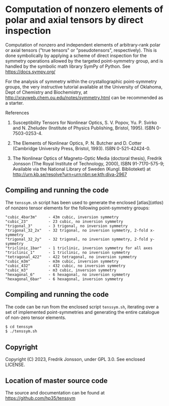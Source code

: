 # Computation of nonzero elements of polar and axial tensors by direct inspection

Computation of nonzero and independent elements of arbitrary-rank polar or
axial tensors ("true tensors" or "pseudotensors", respectively). This is done
symbolically by applying a scheme of direct inspection for the symmetry
operations allowed by the targeted point-symmetry group, and is handled by
the symbolic math library SymPy of Python. See https://docs.sympy.org/

For the analysis of symmetry within the crystallographic point-symmetry groups,
the very instructive tutorial available at the University of Oklahoma, Dept of
Chemistry and Biochemistry, at http://xrayweb.chem.ou.edu/notes/symmetry.html
can be recommended as a starter.

References

  1. Susceptibility Tensors for Nonlinear Optics, S. V. Popov, Yu. P. Svirko
     and N. Zheludev (Institute of Physics Publishing, Bristol, 1995).
     ISBN 0-7503-0253-4.

  2. The Elements of Nonlinear Optics, P. N. Butcher and D. Cotter
     (Cambridge University Press, Bristol, 1993). ISBN 0-521-42424-0.

  3. The Nonlinear Optics of Magneto-Optic Media (doctoral thesis),
     Fredrik Jonsson (The Royal Institute of Technology, 2000),
     ISBN 91-7170-575-9; Available via the National Library of Sweden (Kungl.
     Biblioteket) at http://urn.kb.se/resolve?urn=urn:nbn:se:kth:diva-2967

## Compiling and running the code

The `tenssym.sh` script has been used to generate the enclosed
[atlas](<em>atlas</em>) of nonzero tensor elements for the following
point-symmetry groups:

    "cubic_4bar3m"     - 43m cubic, inversion symmetry
    "cubic_23"         - 23 cubic, no inversion symmetry
    "trigonal_3"       - 3 trigonal, no inversion symmetry
    "trigonal_32_2x"   - 32 trigonal, no inversion symmetry, 2-fold x-symmetry
    "trigonal_32_2y"   - 32 trigonal, no inversion symmetry, 2-fold y-symmetry
    "triclinic_1bar"   - 1 triclinic, inversion symmetry for all axes
    "triclinic_1"      - 1 triclinic, no inversion symmetry
    "tetragonal_422"   - 422 tetragonal, no inversion symmetry
    "cubic_m3m"        - m3m cubic, inversion symmetry
    "cubic_432"        - 432 cubic, no inversion symmetry
    "cubic_m3"         - m3 cubic, inversion symmetry
    "hexagonal_6"      - 6 hexagonal, no inversion symmetry
    "hexagonal_6bar"   - 6 hexagonal, inversion symmetry

## Compiling and running the code

The code can be run from the enclosed script `tenssym.sh`, iterating over a
set of implemented point-symmetries and generating the entire catalogue of
non-zero tensor elements.

```bash
$ cd tenssym
$ ./tenssym.sh
```

## Copyright
Copyright (C) 2023, Fredrik Jonsson, under GPL 3.0. See enclosed LICENSE.

## Location of master source code
The source and documentation can be found at https://github.com/hp35/tenssym
